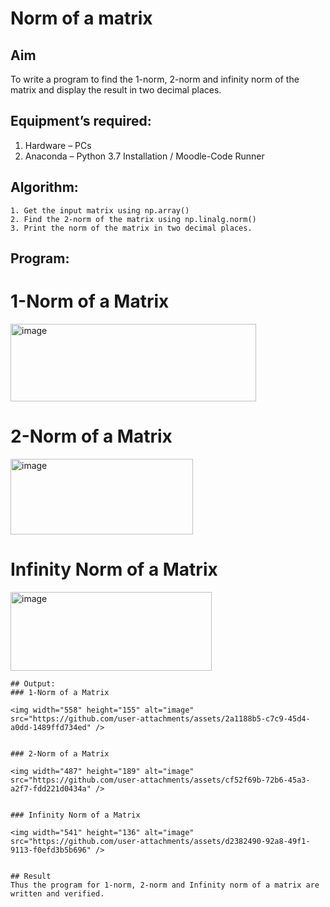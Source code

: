 # Norm of a matrix
## Aim
To write a program to find the 1-norm, 2-norm and infinity norm of the matrix and display the result in two decimal places.
## Equipment’s required:
1.	Hardware – PCs
2.	Anaconda – Python 3.7 Installation / Moodle-Code Runner
## Algorithm:
	1. Get the input matrix using np.array()   
    2. Find the 2-norm of the matrix using np.linalg.norm()
	3. Print the norm of the matrix in two decimal places.
## Program:

# 1-Norm of a Matrix

<img width="393" height="124" alt="image" src="https://github.com/user-attachments/assets/74697079-ce43-4115-b797-84441827548e" />




# 2-Norm of a Matrix

<img width="292" height="121" alt="image" src="https://github.com/user-attachments/assets/5f9315e9-518a-47c3-94c8-51c390c1cfc3" />




# Infinity Norm of a Matrix

<img width="322" height="126" alt="image" src="https://github.com/user-attachments/assets/58aa7f1f-1f9c-4e79-92f7-07f147ef820c" />





```
## Output:
### 1-Norm of a Matrix

<img width="558" height="155" alt="image" src="https://github.com/user-attachments/assets/2a1188b5-c7c9-45d4-a0dd-1489ffd734ed" />


### 2-Norm of a Matrix

<img width="487" height="189" alt="image" src="https://github.com/user-attachments/assets/cf52f69b-72b6-45a3-a2f7-fdd221d0434a" />


### Infinity Norm of a Matrix

<img width="541" height="136" alt="image" src="https://github.com/user-attachments/assets/d2382490-92a8-49f1-9113-f0efd3b5b696" />


## Result
Thus the program for 1-norm, 2-norm and Infinity norm of a matrix are written and verified.
